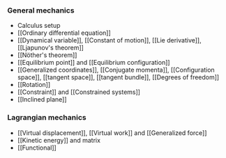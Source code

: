 ### General mechanics
- Calculus setup
- [[Ordinary differential equation]]
- [[Dynamical variable]], [[Constant of motion]], [[Lie derivative]], [[Ljapunov's theorem]]
- [[Nöther's theorem]]
- [[Equilibrium point]] and [[Equilibrium configuration]]
- [[Generalized coordinates]], [[Conjugate momenta]], [[Configuration space]], [[tangent space]], [[tangent bundle]], [[Degrees of freedom]]
- [[Rotation]]
- [[Constraint]] and [[Constrained systems]]
- [[Inclined plane]]
### Lagrangian mechanics
- [[Virtual displacement]], [[Virtual work]] and [[Generalized force]]
- [[Kinetic energy]] and matrix
- [[Functional]]